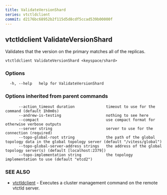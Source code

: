 ```yaml
---
title: ValidateVersionShard
series: vtctldclient
commit: d2176bc68952b2f115d5d8cdf5ccad539b00000f
---
```

## vtctldclient ValidateVersionShard

Validates that the version on the primary matches all of the replicas.

```
vtctldclient ValidateVersionShard <keyspace/shard>
```

### Options

```
  -h, --help   help for ValidateVersionShard
```

### Options inherited from parent commands

```
      --action_timeout duration              timeout to use for the command (default 1h0m0s)
      --andrew-is-testing                    nothing to see here
      --compact                              use compact format for otherwise verbose outputs
      --server string                        server to use for the connection (required)
      --topo-global-root string              the path of the global topology data in the global topology server (default "/vitess/global")
      --topo-global-server-address strings   the address of the global topology server(s) (default [localhost:2379])
      --topo-implementation string           the topology implementation to use (default "etcd2")
```

### SEE ALSO

* [vtctldclient](../)	 - Executes a cluster management command on the remote vtctld server.

